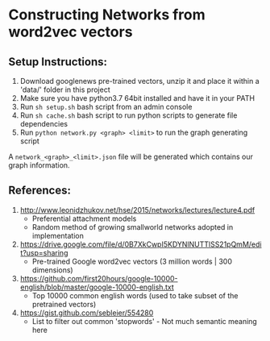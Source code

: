 # Constructing Networks from word2vec vectors

## Setup Instructions:

1. Download googlenews pre-trained vectors, unzip it and place it within a 'data/' folder in this project
2. Make sure you have python3.7 64bit installed and have it in your PATH
3. Run `sh setup.sh` bash script from an admin console
4. Run `sh cache.sh` bash script to run python scripts to generate file dependencies
5. Run `python network.py <graph> <limit>` to run the graph generating script

A `network_<graph>_<limit>.json` file will be generated which contains our graph information.

## References:
1. http://www.leonidzhukov.net/hse/2015/networks/lectures/lecture4.pdf
	- Preferential attachment models
	- Random method of growing smallworld networks adopted in implementation
2. https://drive.google.com/file/d/0B7XkCwpI5KDYNlNUTTlSS21pQmM/edit?usp=sharing
	- Pre-trained Google word2vec vectors (3 million words | 300 dimensions)
3. https://github.com/first20hours/google-10000-english/blob/master/google-10000-english.txt
	- Top 10000 common english words (used to take subset of the pretrained vectors)
4. https://gist.github.com/sebleier/554280
	- List to filter out common 'stopwords' - Not much semantic meaning here